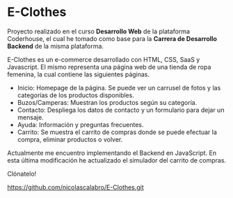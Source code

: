 # E-Clothes 
Proyecto realizado en el curso **Desarrollo Web** de la plataforma Coderhouse, el cual he tomado como base para la **Carrera de Desarrollo Backend** de la misma plataforma.

<p>
E-Clothes es un e-commerce desarrollado con HTML, CSS, SaaS y Javascript. El mismo representa una página web de una tienda de ropa femenina, la cual contiene las siguientes páginas.  
</p>

- Inicio: Homepage de la página. Se puede ver un carrusel de fotos y las categorías de los productos disponibles. 
- Buzos/Camperas: Muestran los productos según su categoría. 
- Contacto: Despliega los datos de contacto y un formulario para dejar un mensaje. 
- Ayuda: Información y preguntas frecuentes.
- Carrito: Se muestra el carrito de compras donde se puede efectuar la compra, eliminar productos o volver.

Actualmente me encuentro implementando el Backend en JavaScript. En esta última modificación he actualizado el simulador del carrito de compras.

Clónatelo!

https://github.com/nicolascalabro/E-Clothes.git
